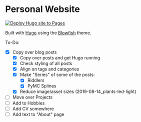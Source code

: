 # Personal Website

[![Deploy Hugo site to Pages](https://github.com/jhrcook/jhrcook-website/actions/workflows/gh-pages.yaml/badge.svg)](https://github.com/jhrcook/jhrcook-website/actions/workflows/gh-pages.yaml)

Built with [Hugo](https://gohugo.io) using the [Blowfish](https://blowfish.page) theme.

To-Do:

- [x] Copy over blog posts
  - [x] Copy over posts and get Hugo running
  - [x] Check styling of all posts
  - [x] Align on tags and categories
  - [x] Make "Series" of some of the posts:
    - [x] Riddlers
    - [x] PyMC Splines
  - [x] Reduce image/asset sizes (2019-08-14_plants-led-light)
- [ ] Move over Projects
- [ ] Add to Hobbies
- [ ] Add CV somewhere
- [ ] Add text to "About" page
